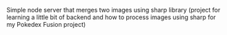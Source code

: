 Simple node server that merges two images using sharp library (project for learning a little bit of backend and how to process images using sharp for my Pokedex Fusion project)
